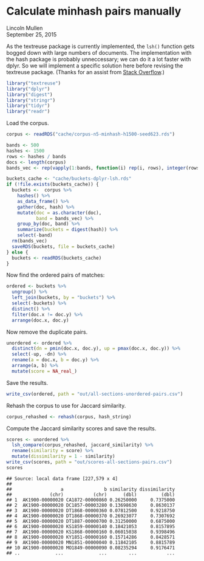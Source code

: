 # Calculate minhash pairs manually
Lincoln Mullen  
September 25, 2015  

As the textreuse package is currently implemented, the `lsh()` function gets bogged down with large numbers of documents. The implementation with the hash package is probably unneccessary; we can do it a lot faster with dplyr. So we will implement a specific solution here before revising the textreuse package. (Thanks for an assist from [Stack Overflow](http://stackoverflow.com/questions/32783727/turn-ordered-pairs-into-unordered-pairs-in-a-data-frame-with-dplyr/32784685#32784685).)


```r
library("textreuse")
library("dplyr")
library("digest")
library("stringr")
library("tidyr")
library("readr")
```

Load the corpus.


```r
corpus <- readRDS("cache/corpus-n5-minhash-h1500-seed623.rds")
```


```r
bands <- 500
hashes <- 1500
rows <- hashes / bands
docs <- length(corpus)
bands_vec <- rep(vapply(1:bands, function(i) rep(i, rows), integer(rows)), docs)

buckets_cache <- "cache/buckets-dplyr-lsh.rds"
if (!file.exists(buckets_cache)) {
  buckets <-  corpus %>%
    hashes() %>%
    as_data_frame() %>%
    gather(doc, hash) %>%
    mutate(doc = as.character(doc),
           band = bands_vec) %>%
    group_by(doc, band) %>%
    summarize(buckets = digest(hash)) %>%
    select(-band)
  rm(bands_vec)
  saveRDS(buckets, file = buckets_cache)
} else {
  buckets <- readRDS(buckets_cache)
}
```

Now find the ordered pairs of matches:


```r
ordered <- buckets %>% 
  ungroup() %>%
  left_join(buckets, by = "buckets") %>%
  select(-buckets) %>%
  distinct() %>% 
  filter(doc.x != doc.y) %>%
  arrange(doc.x, doc.y)
```

Now remove the duplicate pairs.


```r
unordered <- ordered %>% 
  distinct(dn = pmin(doc.x, doc.y), up = pmax(doc.x, doc.y)) %>%
  select(-up, -dn) %>%
  rename(a = doc.x, b = doc.y) %>%
  arrange(a, b) %>% 
  mutate(score = NA_real_) 
```

Save the results.


```r
write_csv(ordered, path = "out/all-sections-unordered-pairs.csv")
```

Rehash the corpus to use for Jaccard similarity.


```r
corpus_rehashed <- rehash(corpus, hash_string)
```

Compute the Jaccard similarity scores and save the results.


```r
scores <- unordered %>% 
  lsh_compare(corpus_rehashed, jaccard_similarity) %>% 
  rename(similarity = score) %>% 
  mutate(dissimilarity = 1 - similarity)
write_csv(scores, path = "out/scores-all-sections-pairs.csv")
scores
```

```
## Source: local data frame [227,579 x 4]
## 
##                  a               b similarity dissimilarity
##              (chr)           (chr)      (dbl)         (dbl)
## 1  AK1900-00000020 CA1872-00000860 0.26250000     0.7375000
## 2  AK1900-00000020 DC1857-00003280 0.13698630     0.8630137
## 3  AK1900-00000020 DT1868-00000360 0.07812500     0.9218750
## 4  AK1900-00000020 DT1868-00000370 0.26923077     0.7307692
## 5  AK1900-00000020 DT1887-00000700 0.31250000     0.6875000
## 6  AK1900-00000020 KS1859-00000140 0.18421053     0.8157895
## 7  AK1900-00000020 KS1868-00000160 0.06015038     0.9398496
## 8  AK1900-00000020 KY1851-00000160 0.15714286     0.8428571
## 9  AK1900-00000020 MN1851-00000040 0.11842105     0.8815789
## 10 AK1900-00000020 MO1849-00000090 0.08235294     0.9176471
## ..             ...             ...        ...           ...
```
